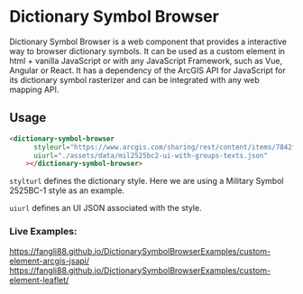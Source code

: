 # Dictionary Symbol Browser

Dictionary Symbol Browser is a web component that provides a interactive way to browser dictionary symbols. It can be used as a custom element in html + vanilla JavaScript or with any JavaScript Framework, such as Vue, Angular or React. It has a dependency of the ArcGIS API for JavaScript for its dictionary symbol rasterizer and can be integrated with any web mapping API.

## Usage

```html
<dictionary-symbol-browser
      styleurl="https://www.arcgis.com/sharing/rest/content/items/7842f07fabbf48a4b768fc5aa66dc5b7"
      uiurl="./assets/data/mil2525bc2-ui-with-groups-texts.json"
    ></dictionary-symbol-browser>
```

`stylturl` defines the dictionary style. Here we are using a Military Symbol 2525BC-1 style as an example.

`uiurl` defines an UI JSON associated with the style. 

### Live Examples:
https://fangli88.github.io/DictionarySymbolBrowserExamples/custom-element-arcgis-jsapi/
https://fangli88.github.io/DictionarySymbolBrowserExamples/custom-element-leaflet/